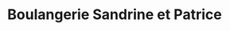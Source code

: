 ---
title: "Boulangerie Sandrine et Patrice"
url: /semoy/boulangerie-sandrine-et-patrice/
shop: Bäckerei
---